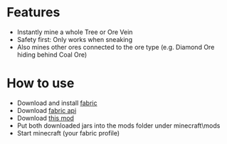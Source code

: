 # Features
- Instantly mine a whole Tree or Ore Vein
- Safety first: Only works when sneaking
- Also mines other ores connected to the ore type (e.g. Diamond Ore hiding behind Coal Ore)

# How to use
- Download and install [fabric](https://fabricmc.net/use/installer/)
- Download [fabric api](https://www.curseforge.com/minecraft/mc-mods/fabric-api)
- Download [this mod](https://github.com/silentesc/VeinMinerFabric/releases/latest)
- Put both downloaded jars into the mods folder under minecraft\mods
- Start minecraft (your fabric profile)

